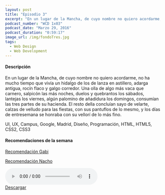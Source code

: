 ```yaml
---
layout: post
title: "Episodio 3"
excerpt: "En un lugar de la Mancha, de cuyo nombre no quiero acordarme, no ha mucho tiempo que vivía un hidalgo de los de lanza"
podcast_number: "WCD 1x03"
podcast_date: "Marzo 29, 2016"
podcast_duration: "0:59:17"
image_url: /img/fondoTres.jpg
tags: 
  - Web Design
  - Web Development
---
```


#### Descripción

En un lugar de la Mancha, de cuyo nombre no quiero acordarme, no ha mucho tiempo que vivía un hidalgo de los de lanza en astillero, adarga antigua, rocín flaco y galgo corredor. Una olla de algo más vaca que carnero, salpicón las más noches, duelos y quebrantos los sábados, lantejas los viernes, algún palomino de añadidura los domingos, consumían las tres partes de su hacienda. El resto della concluían sayo de velarte, calzas de velludo para las fiestas, con sus pantuflos de lo mesmo, y los días de entresemana se honraba con su vellorí de lo más fino.

<div class="rule"></div>

UI, UX, Campus, Google, Madrid, Diseño, Programación, HTML, HTML5, CSS2, CSS3

<div class="rule"></div>

#### Recomendaciones de la semana

<a class="recomendacion" href="#">Recomendación Gabi</a>

<a class="recomendacion" href="#">Recomendación Nacho</a>

<div class="rule"></div>

<audio class="post__player" controls="controls">
	<!-- <source src="file.ogg" /> -->
    <source src="/audio/Alice.mp3" />
    Your browser does not support the <code>audio</code> element.  
</audio>

<div class="descargar">
	<span class="icono-download"></span><a href="#">Descargar</a>
</div>
